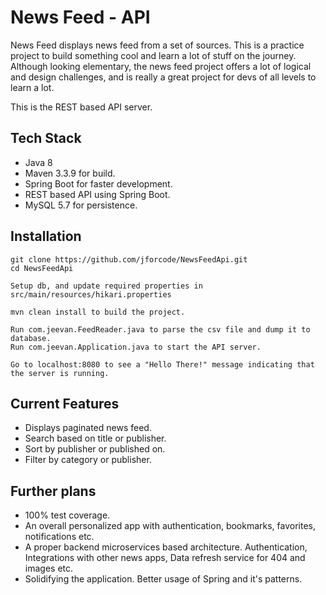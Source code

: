 # News Feed - API

News Feed displays news feed from a set of sources. This is a practice project to build something cool and learn a lot of stuff on the journey. Although looking elementary, the news feed project offers a lot of logical and design challenges, and is really a great project for devs of all levels to learn a lot.

This is the REST based API server.

## Tech Stack

- Java 8
- Maven 3.3.9 for build.
- Spring Boot for faster development.
- REST based API using Spring Boot.
- MySQL 5.7 for persistence.

## Installation

```
git clone https://github.com/jforcode/NewsFeedApi.git
cd NewsFeedApi

Setup db, and update required properties in src/main/resources/hikari.properties

mvn clean install to build the project.

Run com.jeevan.FeedReader.java to parse the csv file and dump it to database.
Run com.jeevan.Application.java to start the API server.

Go to localhost:8080 to see a "Hello There!" message indicating that the server is running.

```

## Current Features

- Displays paginated news feed.
- Search based on title or publisher.
- Sort by publisher or published on.
- Filter by category or publisher.

## Further plans

- 100% test coverage.
- An overall personalized app with authentication, bookmarks, favorites, notifications etc.
- A proper backend microservices based architecture. Authentication, Integrations with other news apps, Data refresh service for 404 and images etc.
- Solidifying the application. Better usage of Spring and it's patterns.